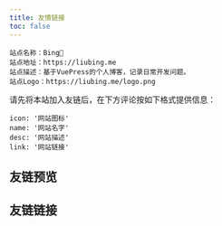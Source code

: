 ```yaml
---
title: 友情链接
toc: false
---
```


```
站点名称：Bing🐣
站点地址：https://liubing.me
站点描述：基于VuePress的个人博客，记录日常开发问题。
站点Logo：https://liubing.me/logo.png
```

请先将本站加入友链后，在下方评论按如下格式提供信息：

```
icon: '网站图标'
name: '网站名字'
desc: '网站描述'
link: '网站链接'
```

## 友链预览

<ProjectPanel :projects="projects1" />

## 友链链接

<ProjectPanel :projects="projects2" />

<script setup lang="ts">
  const projects1 = [
    {
      // icon: 'https://cn.vuejs.org/logo.svg',
      icon: 'project',
      name: 'Vue',
      desc: '渐进式 JavaScript 框架',
      link: 'https://cn.vuejs.org/'
    },
    {
      icon: 'https://v2.vuepress.vuejs.org/images/hero.png',
      name: 'VuePress',
      desc: 'Vue 驱动的静态网站生成器',
      link: 'https://v2.vuepress.vuejs.org/zh/'
    },
    {
      icon: 'https://vuepress-theme-hope.github.io/v2/assets/icon/ms-icon-144.png',
      name: 'VuePress Theme Hope',
      desc: '一个具有强大功能的 vuepress 主题✨',
      link: 'https://vuepress-theme-hope.github.io/v2/zh/'
    }
  ]
  const projects2 =  []
</script>
